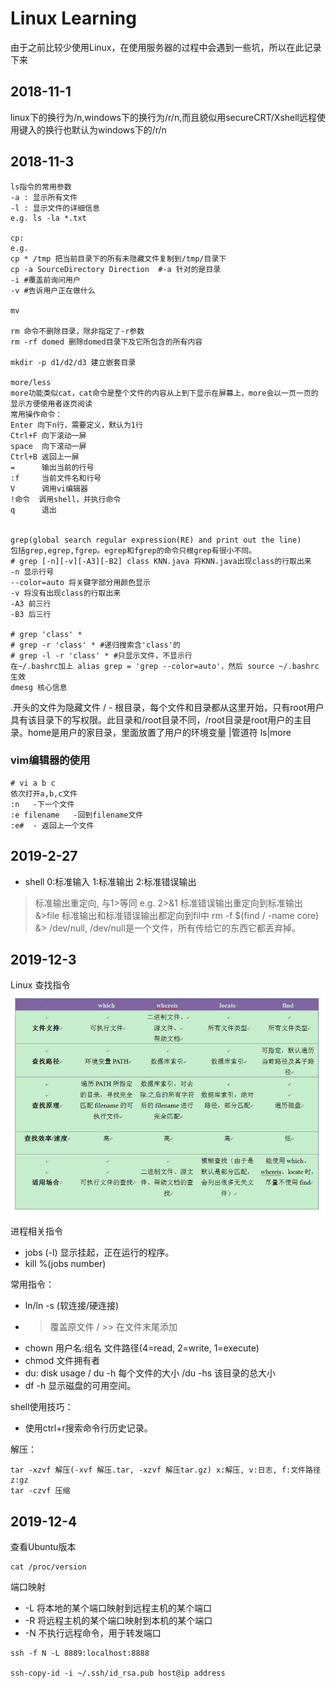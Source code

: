# Linux Learning
由于之前比较少使用Linux，在使用服务器的过程中会遇到一些坑，所以在此记录下来
## 2018-11-1
linux下的换行为/n,windows下的换行为/r/n,而且貌似用secureCRT/Xshell远程使用键入的换行也默认为windows下的/r/n
## 2018-11-3
```
ls指令的常用参数
-a : 显示所有文件
-l : 显示文件的详细信息
e.g. ls -la *.txt

cp:
e.g.
cp * /tmp 把当前目录下的所有未隐藏文件复制到/tmp/目录下
cp -a SourceDirectory Direction  #-a 针对的是目录
-i #覆盖前询问用户
-v #告诉用户正在做什么

mv

rm 命令不删除目录，除非指定了-r参数
rm -rf domed 删除domed目录下及它所包含的所有内容

mkdir -p d1/d2/d3 建立嵌套目录

more/less
more功能类似cat，cat命令是整个文件的内容从上到下显示在屏幕上，more会以一页一页的显示方便使用者逐页阅读
常用操作命令：
Enter 向下n行，需要定义，默认为1行
Ctrl+F 向下滚动一屏
space  向下滚动一屏
Ctrl+B 返回上一屏
=      输出当前的行号
:f     当前文件名和行号
V      调用vi编辑器
!命令  调用shell，并执行命令
q      退出


grep(global search regular expression(RE) and print out the line)
包括grep,egrep,fgrep。egrep和fgrep的命令只根grep有很小不同。
# grep [-n][-v][-A3][-B2] class KNN.java 将KNN.java出现class的行取出来
-n 显示行号
--color=auto 将关键字部分用颜色显示
-v 将没有出现class的行取出来
-A3 前三行
-B3 后三行

# grep 'class' *
# grep -r 'class' * #递归搜索含'class'的
# grep -l -r 'class' * #只显示文件，不显示行
在~/.bashrc加上 alias grep = 'grep --color=auto'，然后 source ~/.bashrc 生效  
dmesg 核心信息
```
.开头的文件为隐藏文件
/ - 根目录，每个文件和目录都从这里开始，只有root用户具有该目录下的写权限。此目录和/root目录不同，/root目录是root用户的主目录。home是用户的家目录，里面放置了用户的环境变量
|管道符 
ls|more 

### vim编辑器的使用
```
# vi a b c 
依次打开a,b,c文件
:n   -下一个文件
:e filename   -回到filename文件
:e#  - 返回上一个文件
```


## 2019-2-27
* shell
0:标准输入
1:标准输出
2:标准错误输出
> 标准输出重定向, 与1>等同
e.g.
2>&1 标准错误输出重定向到标准输出
&>file 标准输出和标准错误输出都定向到fil中
rm -f $(find / -name core) &> /dev/null, /dev/null是一个文件，所有传给它的东西它都丢弃掉。

## 2019-12-3
Linux 查找指令
![pic](imgs/find.png)

进程相关指令
* jobs (-l) 显示挂起，正在运行的程序。
* kill %(jobs number)

常用指令：
* ln/ln -s (软连接/硬连接)
* > 覆盖原文件 / >> 在文件末尾添加
* chown 用户名:组名 文件路径(4=read, 2=write, 1=execute)
* chmod 文件拥有者
* du: disk usage / du -h 每个文件的大小 /du -hs 该目录的总大小
* df -h 显示磁盘的可用空间。

shell使用技巧：
* 使用ctrl+r搜索命令行历史记录。

解压：
```shell 
tar -xzvf 解压(-xvf 解压.tar, -xzvf 解压tar.gz) x:解压, v:日志, f:文件路径 z:gz 
tar -czvf 压缩
```


## 2019-12-4
查看Ubuntu版本
```shell
cat /proc/version
```

端口映射
* -L 将本地的某个端口映射到远程主机的某个端口
* -R 将远程主机的某个端口映射到本机的某个端口
* -N 不执行远程命令，用于转发端口
```shell
ssh -f N -L 8889:localhost:8888

ssh-copy-id -i ~/.ssh/id_rsa.pub host@ip address
```

